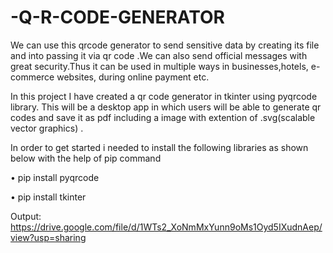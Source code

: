 # -Q-R-CODE-GENERATOR
We can use this qrcode generator to send sensitive data by creating its file and  into passing it via qr code .We can also send official messages with great security.Thus it can be used in multiple ways in businesses,hotels, e-commerce websites, during online payment etc.


In this project I have created a qr code generator in tkinter using pyqrcode library. This will be a desktop app in which users will be able to generate qr codes and save it as  pdf including a image with extention of .svg(scalable vector graphics) .


In order to get started i needed  to install the following libraries as shown below with the help of pip command
 
•	pip install pyqrcode

•	pip install tkinter

Output:   https://drive.google.com/file/d/1WTs2_XoNmMxYunn9oMs1Oyd5IXudnAep/view?usp=sharing
